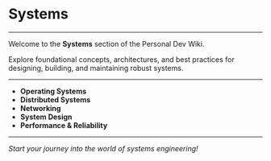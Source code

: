 # Systems

---

Welcome to the **Systems** section of the Personal Dev Wiki.

Explore foundational concepts, architectures, and best practices for designing, building, and maintaining robust systems.

---

- **Operating Systems**
- **Distributed Systems**
- **Networking**
- **System Design**
- **Performance & Reliability**

---

*Start your journey into the world of systems engineering!*
